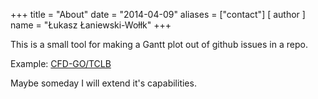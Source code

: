 +++
title = "About"
date = "2014-04-09"
aliases = ["contact"]
[ author ]
  name = "Łukasz Łaniewski-Wołłk"
+++

This is a small tool for making a Gantt plot out of github issues in a repo.

Example: [CFD-GO/TCLB](/repo/CFD-GO/TCLB)

Maybe someday I will extend it's capabilities.
